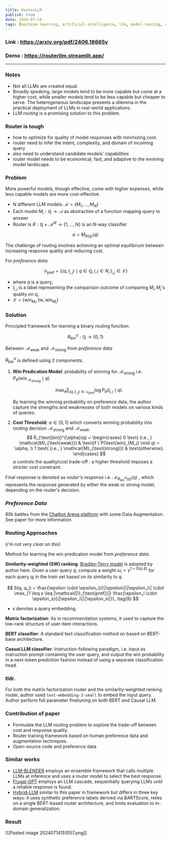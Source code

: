 ```yaml
---
title: RouterLLM
publish: true
date: 2024-07-14
tags: [machine-learning, artificial-intelligence, llm, model-routing, cost-optimization, preference-learning, bradley-terry-model, bert-classifier, matrix-factorization, chatbot-arena, natural-language-processing, research-paper, ai-efficiency, model-selection]
---
```


### Link : https://arxiv.org/pdf/2406.18665v

### Demo : https://routerllm.streamlit.app/

---

### Notes

- Not all LLMs are created equal.
- Broadly speaking, large models tend to be more capable but come at a higher cost, while smaller models tend to be less capable but cheaper to serve. The heterogeneous landscape presents a dilemma in the practical deployment of LLMs in real-world applications.
- LLM _routing_ is a promising solution to this problem.

### Router is tough

- how to optimize for quality of model responses with minimizing cost.
- router need to infer the intent, complexity, and domain of incoming query
- also need to understand candidate models' capabilities
- router model needs to be economical, fast, and adaptive to the evolving model landscape.

### Problem

More powerful models, though effective, come with higher expenses, while less capable models are more cost-effective.

- $N$ different LLM models $\mathcal{M} = \{M_1, \ldots, M_N\}$
- Each model $M_i : \mathbb{Q} \rightarrow \mathcal{A}$ as abstraction of a function mapping query to answer
- Router is $R : \mathbb{Q} \times \mathcal{M}^N \rightarrow \{1, \ldots, N\}$ is an $N$-way classifier

$$
a = M_{R(q)}(q)
$$

The challenge of routing involves achieving an optimal equilibrium between increasing response quality and reducing cost.

For _preference data_:

$$
 \mathcal{D}_{\text{pref}} = \{(q, l_{i,j}) \mid q \in \mathbb{Q}, i, j \in N, l_{i,j} \in \mathcal{L}\}
$$

- where $q$ is a query,
- $l_{i,j}$ is a label representing the comparison outcome of comparing $M_i, M_j$'s quality on $q$,
- $\mathcal{L} = \{\text{win}_{M_i}, \text{tie}, \text{win}_{M_j}\}$

### Solution

Principled framework for learning a binary routing function.

$$
R_{\text{bin}}^{\alpha} : \mathbb{Q} \rightarrow \{0, 1\}
$$

Between $\mathcal{M}_{\text{weak}}$ and $\mathcal{M}_{\text{strong}}$ from _preference data_

$R_{\text{bin}}^{\alpha}$ is defined using 2 components.

1. **Win Predication Model**: probability of winning for $\mathcal{M}_{\text{strong}}$ i.e. $P_{\theta}(\text{win}_{\mathcal{M}_{\text{strong}}} \mid q)$

   $$
   \max_{\theta} \sum_{(q, l_{i,j}) \in \mathcal{D}_{\text{pref}}} \log P_{\theta}(l_{i,j} \mid q).
   $$

   By learning the winning probability on preference data, the author capture the strengths and weaknesses of both models on various kinds of queries.

2. **Cost Threshold**: $\alpha \in [0, 1]$ which converts winning probability into routing decision $\mathcal{M}_{\text{strong}}$ and $\mathcal{M}_{\text{weak}}$.
   $$
   R_{\text{bin}}^{\alpha}(q) =
   \begin{cases}
   0 \text{ (i.e., } \mathcal{M}_{\text{weak}}) & \text{if } P(\text{win}_{M_j} \mid q) < \alpha, \\
   1 \text{ (i.e., } \mathcal{M}_{\text{strong}}) & \text{otherwise}.
   \end{cases}
   $$
   $\alpha$ controls the quality/cost trade-off : a higher threshold imposes a stricter cost constraint.

Final response is denoted as _router's response_ i.e. $\mathcal{M}_{R_{\text{bin}}^{\alpha}(q)}(q)$ , which represents the response generated by either the weak or strong model, depending on the router's decision.

### _Preference Data_

80k battles from the [Chatbot Arena platform](https://chat.lmsys.org/) with some Data Augmentation. See paper for more information.

### Routing Approaches

(_i'm not very clear on this_)

Method for learning the win predication model from _preference data_.

**Similarity-weighted (SW) ranking**: [Bradley-Terry model](https://web.stanford.edu/class/archive/stats/stats200/stats200.1172/Lecture24.pdf) is adopted by author here. Given a user query $q$, compute a weight $\omega_i = \gamma^{1 + S(q, \hat{q})}$ for each query $q_i$ in the train set based on its similarity to $q$.

$$
S(q, q_i) = \frac{\epsilon \cdot \epsilon_i}{\|\epsilon\|\|\epsilon_i\| \cdot \max_{1 \leq s \leq |\mathcal{D}_{\text{pref}}|} \frac{\epsilon_i \cdot \epsilon_s}{\|\epsilon_i\|\|\epsilon_s\|}}, \tag{8}
$$

- $\epsilon$ denotes a query embedding.

**Matrix factorization**: As in recommendation systems, it used to capture the low-rank structure of user-item interactions.

**BERT classifier**: A standard text classification method on based on BERT-base architecture.

**Casual LLM classifier**: Instruction-following paradigm, i.e. input as instruction prompt containing the user query, and output the win probability in a next-token prediction fashion instead of using a separate classification head.

### tldr.

For both the matrix factorization router and the similarity-weighted ranking router, author used `text-embedding-3-small` to embed the input query.
Author perform full parameter finetuning on both BERT and Causal LLM.

### Contribution of paper

- Formulate the LLM routing problem to explore the trade-off between cost and response quality.
- Router training framework based on human preference data and augmentation techniques.
- Open-source code and preference data

### Similar works

- [LLM-BLENDER](https://arxiv.org/pdf/2306.02561) employs an ensemble framework that calls multiple LLMs at inference and uses a router model to select the best response.
- [Frugal-GPT](https://arxiv.org/pdf/2305.05176) employs an LLM cascade, sequentially querying LLMs until a reliable response is found.
- [Hybrid-LLM](https://arxiv.org/pdf/2404.14618) similar to this paper in framework but differs in three key ways: it uses synthetic preference labels derived via BARTScore, relies on a single BERT-based router architecture, and limits evaluation to in-domain generalization.

### Result

![[Pasted image 20240714151057.png]]
